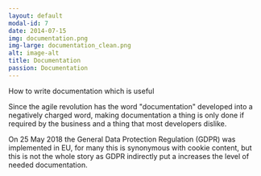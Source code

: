 ```yaml
---
layout: default
modal-id: 7
date: 2014-07-15
img: documentation.png
img-large: documentation_clean.png
alt: image-alt
title: Documentation
passion: Documentation
---
```


How to write documentation which is useful

Since the agile revolution has the word "documentation" developed into a negatively charged word, making documentation a thing is only done if required by the business and a thing that most developers dislike.

On 25 May 2018 the General Data Protection Regulation (GDPR) was implemented in EU, for many this is synonymous with cookie content, but this is not the whole story as GDPR indirectly put a increases the level of needed documentation.